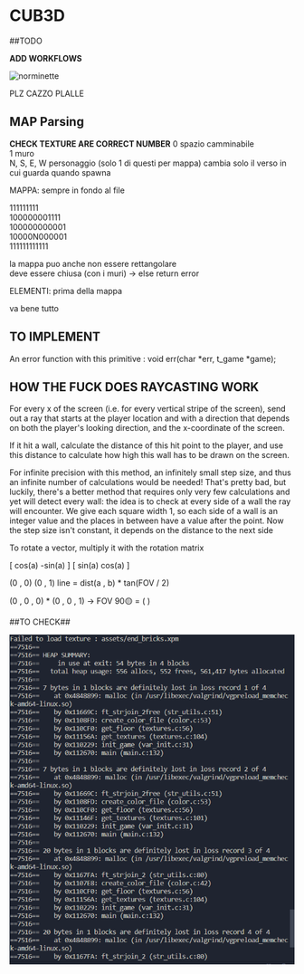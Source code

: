 # CUB3D


##TODO

__ADD WORKFLOWS__

![norminette](https://github.com/<OWNER>/<REPOSITORY>/workflows/<WORKFLOW_NAME_OR_FILE>/badge.svg)

PLZ CAZZO PLALLE

## MAP Parsing
__CHECK TEXTURE ARE CORRECT NUMBER__
0 spazio camminabile  
1 muro  
N, S, E, W personaggio (solo 1 di questi per mappa) cambia solo il verso in cui guarda quando spawna  

MAPPA: sempre in fondo al file

  111111111          
  100000001111          
  100000000001          
  10000N000001  
  111111111111  

la mappa puo anche non essere rettangolare  
deve essere chiusa (con i muri) -> else return error  

ELEMENTI: prima della mappa

va bene tutto

## TO IMPLEMENT  
An error function with this primitive : void err(char *err, t_game *game);  


## HOW THE FUCK DOES RAYCASTING WORK

For every x of the screen (i.e. for every vertical stripe of the screen), send out a ray that starts at the player location and with a direction that depends on both the player's looking direction, and the x-coordinate of the screen.


If it hit a wall, calculate the distance of this hit point to the player, and use this distance to calculate how high this wall has to be drawn on the screen.


For infinite precision with this method, an infinitely small step size, and thus an infinite number of calculations would be needed! That's pretty bad, but luckily, there's a better method that requires only very few calculations and yet will detect every wall: the idea is to check at every side of a wall the ray will encounter. We give each square width 1, so each side of a wall is an integer value and the places in between have a value after the point. Now the step size isn't constant, it depends on the distance to the next side

To rotate a vector, multiply it with the rotation matrix

[ cos(a) -sin(a) ]
[ sin(a)  cos(a) ]

(0 , 0)  (0 , 1) line = dist(a , b) * tan(FOV / 2)


(0 , 0 , 0) * (0 , 0 , 1) -> FOV 90🟡  = (       )


##TO CHECK##

![Alt text](image.png)